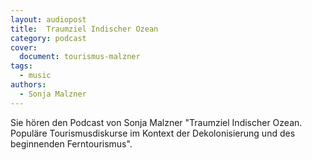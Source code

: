```yaml
---
layout: audiopost
title:  Traumziel Indischer Ozean
category: podcast
cover:
  document: tourismus-malzner
tags:
  - music
authors:
  - Sonja Malzner
---
```


Sie hören den Podcast von Sonja Malzner "Traumziel Indischer Ozean. Populäre Tourismusdiskurse im Kontext der Dekolonisierung und des beginnenden Ferntourismus".

<!-- more -->
